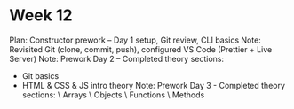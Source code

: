 # Week 12
Plan: Constructor prework – Day 1 setup, Git review, CLI basics
Note: Revisited Git (clone, commit, push), configured VS Code (Prettier + Live Server)
Note: Prework Day 2 – Completed theory sections:
- Git basics
- HTML & CSS & JS intro theory
Note: Prework Day 3 - Completed theory sections:
\ Arrays
\ Objects
\ Functions 
\ Methods
